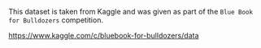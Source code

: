 This dataset is taken from Kaggle and was given as part of the `Blue Book for Bulldozers` competition.

https://www.kaggle.com/c/bluebook-for-bulldozers/data
